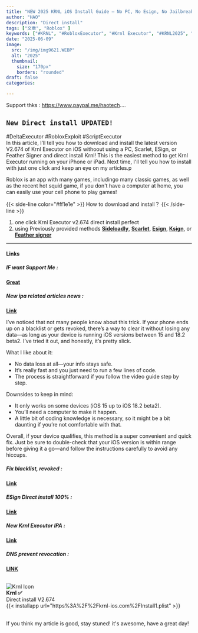 ```yaml
---
title: "NEW 2025 KRNL iOS Install Guide — No PC, No Esign, No Jailbreak! (100% Working for Roblox)"
author: "HAO"
description: "Direct install"
tags: ["文章", "Roblox" ]
keywords: ["#KRNL", "#RobloxExecutor", "#Krnl Executor", "#KRNL2025", "#iOSKRNL", "#RobloxHack", "#KRNLNoPC", "#KRNLNoEsign", "#RobloxScript"]
date: "2025-06-09"
image:
  src: "/img/img9621.WEBP"
  alt: "2025"
  thumbnail:
    size: "170px"
    borders: "rounded"
draft: false
categories:

---
```


Support thks : https://www.paypal.me/haotech....
<!--more-->

## **`New Direct install UPDATED!`**

#DeltaExecutor #RobloxExploit #ScriptExecutor  
In this article, I’ll tell you how to download and install the latest version V2.674 of Krnl Executor on iOS withoout using a PC, Scarlet, ESign, or Feather Signer and direct install Krnl! This is the easiest method to get Krnl Executor running on your iPhone or iPad. Next time, I'll tell you how to install with just one click and keep an eye on my articles.p

Roblox is an app with many games, includingo many classic games, as well as the recent hot squid game, if you don't have a computer at home, you can easily use your cell phone to play games!

{{< side-line color="#ff1e1e" >}}
How to download and install？
{{< /side-line >}}

1. one click Krnl Executor v2.674 direct install perfect
2. using Previously provided methods **[Sideloadly](https://sideloadly.io/)**, **[Scarlet](https://haee.dpdns.org/post/scarlet-fix-250424/)**, **[Esign](https://haee.dpdns.org/post/esign-250530/)**, **[Ksign](https://haee.dpdns.org/post/ksign_250524/)**, or **[Feather signer](https://haee.dpdns.org/post/feather250309/)**

---

#### **Links**

##### **<font style="background: "> IF want Support Me :</font>** 
**[Great](https://www.paypal.me/haotech)**

##### **<font style="background: "> New ipa related articles news : </font>** 
**[Link](https://www.patreon.com/hao8?utm_medium=unknown&utm_source=join_link&utm_campaign=creatorshare_creator&utm_content=copyLink)**

I’ve noticed that not many people know about this trick. If your phone ends up on a blacklist or gets revoked, there’s a way to clear it without losing any data—as long as your device is running iOS versions between 15 and 18.2 beta2. I’ve tried it out, and honestly, it’s pretty slick.

What I like about it:

- No data loss at all—your info stays safe.
- It’s really fast and you just need to run a few lines of code.
- The process is straightforward if you follow the video guide step by step.

Downsides to keep in mind:

- It only works on some devices (iOS 15 up to iOS 18.2 beta2).
- You’ll need a computer to make it happen.
- A little bit of coding knowledge is necessary, so it might be a bit daunting if you’re not comfortable with that.

Overall, if your device qualifies, this method is a super convenient and quick fix. Just be sure to double-check that your iOS version is within range before giving it a go—and follow the instructions carefully to avoid any hiccups.

##### **<font style="background:  "> Fix blacklist, revoked :</font>** 
**[Link](https://haee.dpdns.org/post/fixverify-250318/)**

##### **<font style="background:  "> ESign Direct install 100% :</font>** 
**[Link](https://haee.dpdns.org/post/esign250608/)**

##### **<font style="background:  "> New Krnl Executor IPA :</font>** 
**[Link](https://www.mediafire.com/file/zk6jkgy85b40pjk/Krnl_release_674.ipa/file)**

##### **<font style="background:  "> DNS prevent revocation :</font>** 
**[LINK](https://haee.dpdns.org/post/feather-250413/)**

<br>

<div class="app-card">
  <div class="app-info">
    <img class="app-icon" src="/img/250609.WEBP" alt="Krnl Icon">
    <div class="app-details">
      <strong>Krnl ✅</strong><br>
      Direct install V2.674
    </div>
  </div>
  <div class="app-download">
    {{< installapp url="https%3A%2F%2Fkrnl-ios.com%2FInstall1.plist" >}}
  </div>
</div>

<br>

If you think my article is good, stay stuned! it's awesome, have a great day!


